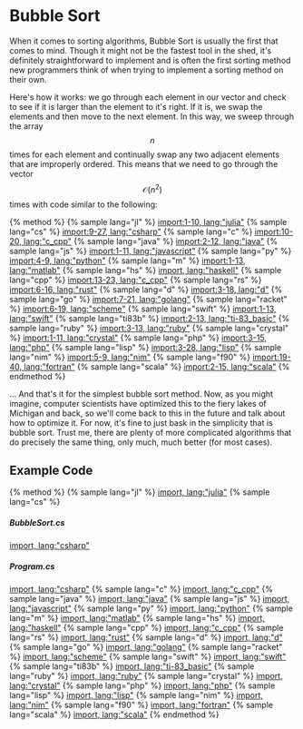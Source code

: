# Bubble Sort
When it comes to sorting algorithms, Bubble Sort is usually the first that comes to mind.
Though it might not be the fastest tool in the shed, it's definitely straightforward to implement and is often the first sorting method new programmers think of when trying to implement a sorting method on their own.

Here's how it works: we go through each element in our vector and check to see if it is larger than the element to it's right.
If it is, we swap the elements and then move to the next element.
In this way, we sweep through the array $$n$$ times for each element and continually swap any two adjacent elements that are improperly ordered.
This means that we need to go through the vector $$\mathcal{O}(n^2)$$ times with code similar to the following:

{% method %}
{% sample lang="jl" %}
[import:1-10, lang:"julia"](code/julia/bubble.jl)
{% sample lang="cs" %}
[import:9-27, lang:"csharp"](code/csharp/BubbleSort.cs)
{% sample lang="c" %}
[import:10-20, lang:"c_cpp"](code/c/bubble_sort.c)
{% sample lang="java" %}
[import:2-12, lang:"java"](code/java/bubble.java)
{% sample lang="js" %}
[import:1-11, lang:"javascript"](code/javascript/bubble.js)
{% sample lang="py" %}
[import:4-9, lang:"python"](code/python/bubblesort.py)
{% sample lang="m" %}
[import:1-13, lang:"matlab"](code/matlab/bubblesort.m)
{% sample lang="hs" %}
[import, lang:"haskell"](code/haskell/bubbleSort.hs)
{% sample lang="cpp" %}
[import:13-23, lang:"c_cpp"](code/c++/bubblesort.cpp)
{% sample lang="rs" %}
[import:6-16, lang:"rust"](code/rust/bubble_sort.rs)
{% sample lang="d" %}
[import:3-18, lang:"d"](code/d/bubble_sort.d)
{% sample lang="go" %}
[import:7-21, lang:"golang"](code/go/bubbleSort.go)
{% sample lang="racket" %}
[import:6-19, lang:"scheme"](code/racket/bubbleSort.rkt)
{% sample lang="swift" %}
[import:1-13, lang:"swift"](code/swift/bubblesort.swift)
{% sample lang="ti83b" %}
[import:2-13, lang:"ti-83_basic"](code/ti83basic/BUBLSORT.txt)
{% sample lang="ruby" %}
[import:3-13, lang:"ruby"](code/ruby/bubble.rb)
{% sample lang="crystal" %}
[import:1-11, lang:"crystal"](code/crystal/bubble.cr)
{% sample lang="php" %}
[import:3-15, lang:"php"](code/php/bubble_sort.php)
{% sample lang="lisp" %}
[import:3-28, lang:"lisp"](code/lisp/bubble_sort.lisp)
{% sample lang="nim" %}
[import:5-9, lang:"nim"](code/nim/bubble_sort.nim)
{% sample lang="f90" %}
[import:19-40, lang:"fortran"](code/fortran/bubble.f90)
{% sample lang="scala" %}
[import:2-15, lang:"scala"](code/scala/bubble_sort.scala)
{% endmethod %}

... And that's it for the simplest bubble sort method.
Now, as you might imagine, computer scientists have optimized this to the fiery lakes of Michigan and back, so we'll come back to this in the future and talk about how to optimize it.
For now, it's fine to just bask in the simplicity that is bubble sort.
Trust me, there are plenty of more complicated algorithms that do precisely the same thing, only much, much better (for most cases).

## Example Code

{% method %}
{% sample lang="jl" %}
[import, lang:"julia"](code/julia/bubble.jl)
{% sample lang="cs" %}
##### BubbleSort.cs
[import, lang:"csharp"](code/csharp/BubbleSort.cs)
##### Program.cs
[import, lang:"csharp"](code/csharp/Program.cs)
{% sample lang="c" %}
[import, lang:"c_cpp"](code/c/bubble_sort.c)
{% sample lang="java" %}
[import, lang:"java"](code/java/bubble.java)
{% sample lang="js" %}
[import, lang:"javascript"](code/javascript/bubble.js)
{% sample lang="py" %}
[import, lang:"python"](code/python/bubblesort.py)
{% sample lang="m" %}
[import, lang:"matlab"](code/matlab/bubblesort.m)
{% sample lang="hs" %}
[import, lang:"haskell"](code/haskell/bubbleSort.hs)
{% sample lang="cpp" %}
[import, lang:"c_cpp"](code/c++/bubblesort.cpp)
{% sample lang="rs" %}
[import, lang:"rust"](code/rust/bubble_sort.rs)
{% sample lang="d" %}
[import, lang:"d"](code/d/bubble_sort.d)
{% sample lang="go" %}
[import, lang:"golang"](code/go/bubbleSort.go)
{% sample lang="racket" %}
[import, lang:"scheme"](code/racket/bubbleSort.rkt)
{% sample lang="swift" %}
[import, lang:"swift"](code/swift/bubblesort.swift)
{% sample lang="ti83b" %}
[import, lang:"ti-83_basic"](code/ti83basic/BUBLSORT.txt)
{% sample lang="ruby" %}
[import, lang:"ruby"](code/ruby/bubble.rb)
{% sample lang="crystal" %}
[import, lang:"crystal"](code/crystal/bubble.cr)
{% sample lang="php" %}
[import, lang:"php"](code/php/bubble_sort.php)
{% sample lang="lisp" %}
[import, lang:"lisp"](code/lisp/bubble_sort.lisp)
{% sample lang="nim" %}
[import, lang:"nim"](code/nim/bubble_sort.nim)
{% sample lang="f90" %}
[import, lang:"fortran"](code/fortran/bubble.f90)
{% sample lang="scala" %}
[import, lang:"scala"](code/scala/bubble_sort.scala)
{% endmethod %}

<script>
MathJax.Hub.Queue(["Typeset",MathJax.Hub]);
</script>
